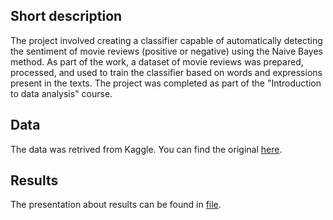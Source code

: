 ## Short description
The project involved creating a classifier capable of automatically detecting the sentiment of movie reviews (positive or negative) using the Naive Bayes method. As part of the work, a dataset of movie reviews was prepared, processed, and used to train the classifier based on words and expressions present in the texts. 
The project was completed as part of the "Introduction to data analysis" course.
## Data
The data was retrived from Kaggle. You can find the original [here](https://www.kaggle.com/datasets/lakshmi25npathi/imdb-dataset-of-50k-movie-reviews).
## Results 
The presentation about results can be found in [file](report_end.pdf).
